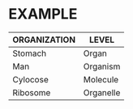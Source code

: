 # EXAMPLE

|  ORGANIZATION | LEVEL  |
| --- | --- |
|  Stomach | Organ  |
|  Man | Organism  |
|  Cylocose | Molecule  |
|  Ribosome | Organelle  |